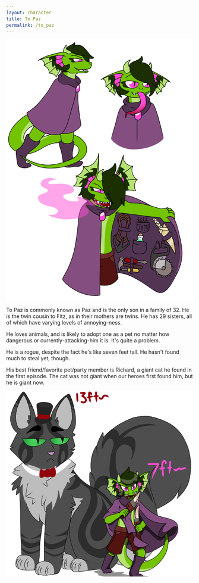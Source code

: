 ```yaml
---
layout: character
title: To Paz
permalink: /to_paz
---
```

![To Paz](/img/paz.png)

To Paz is commonly known as Paz and is the only son in a family of 32. He is the twin cousin to Fitz, as in their mothers are twins. He has 29 sisters, all of which have varying levels of annoying-ness.

He loves animals, and is likely to adopt one as a pet no matter how dangerous or currently-attacking-him it is. It's quite a problem.

He is a rogue, despite the fact he's like seven feet tall. He hasn't found much to steal yet, though.

His best friend/favorite pet/party member is Richard, a giant cat he found in the first episode. The cat was not giant when our heroes first found him, but he is giant now.

![Paz and Richard](/img/pazandrichard.png)
